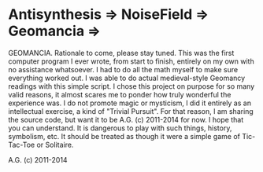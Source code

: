 Antisynthesis => NoiseField => Geomancia =>
===========================================

GEOMANCIA. Rationale to come, please stay tuned.
This was the first computer program I ever wrote, from start to finish, entirely on my own with no assistance whatsoever.
I had to do all the math myself to make sure everything worked out. I was able to do actual medieval-style Geomancy readings with this simple script.
I chose this project on purpose for so many valid reasons, it almost scares me to ponder how truly wonderful the experience was.
I do not promote magic or mysticism, I did it entirely as an intellectual exercise, a kind of "Trivial Pursuit".
For that reason, I am sharing the source code, but want it to be A.G. (c) 2011-2014 for now.
I hope that you can understand. It is dangerous to play with such things, history, symbolism, etc.
It should be treated as though it were a simple game of Tic-Tac-Toe or Solitaire.

A.G. (c) 2011-2014
